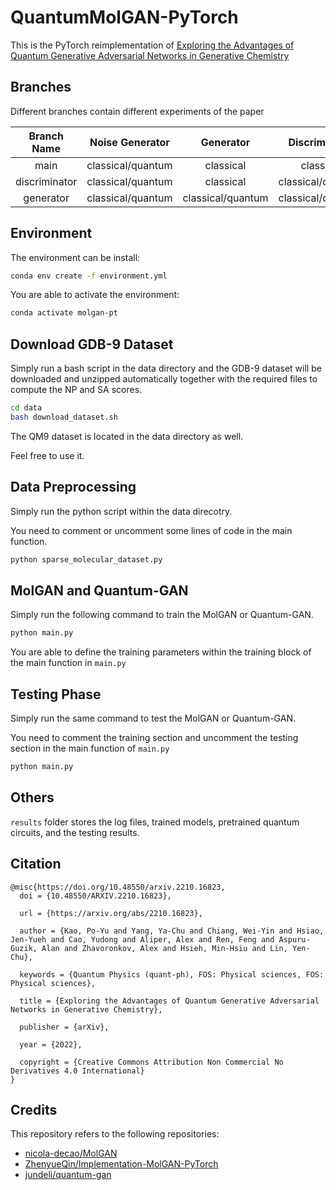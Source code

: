 # QuantumMolGAN-PyTorch

This is the PyTorch reimplementation of [Exploring the Advantages of Quantum Generative Adversarial Networks in Generative Chemistry](https://arxiv.org/abs/2210.16823)

## Branches

Different branches contain different experiments of the paper

| Branch Name | Noise Generator | Generator| Discriminator |
| :-----: | :---: | :---: |  :---: |
| main | classical/quantum   | classical   | classical|
| discriminator | classical/quantum   | classical   | classical/quantum|
| generator | classical/quantum   | classical/quantum   | classical/quantum|

## Environment

The environment can be install:

```bash
conda env create -f environment.yml
```

You are able to activate the environment:

```bash
conda activate molgan-pt
```

## Download GDB-9 Dataset

Simply run a bash script in the data directory and the GDB-9 dataset will be downloaded and unzipped automatically together with the required files to compute the NP and SA scores.

```bash
cd data
bash download_dataset.sh
```

The QM9 dataset is located in the data directory as well.

Feel free to use it.

## Data Preprocessing

Simply run the python script within the data direcotry. 

You need to comment or uncomment some lines of code in the main function.

```python
python sparse_molecular_dataset.py
```

## MolGAN and Quantum-GAN

Simply run the following command to train the MolGAN or Quantum-GAN.

```python
python main.py
```

You are able to define the training parameters within the training block of the main function in `main.py`

## Testing Phase

Simply run the same command to test the MolGAN or Quantum-GAN. 

You need to comment the training section and uncomment the testing section in the main function of `main.py`

```python
python main.py
```

## Others

`results` folder stores the log files, trained models, pretrained quantum circuits, and the testing results.

## Citation

```
@misc{https://doi.org/10.48550/arxiv.2210.16823,
  doi = {10.48550/ARXIV.2210.16823},
  
  url = {https://arxiv.org/abs/2210.16823},
  
  author = {Kao, Po-Yu and Yang, Ya-Chu and Chiang, Wei-Yin and Hsiao, Jen-Yueh and Cao, Yudong and Aliper, Alex and Ren, Feng and Aspuru-Guzik, Alan and Zhavoronkov, Alex and Hsieh, Min-Hsiu and Lin, Yen-Chu},
  
  keywords = {Quantum Physics (quant-ph), FOS: Physical sciences, FOS: Physical sciences},
  
  title = {Exploring the Advantages of Quantum Generative Adversarial Networks in Generative Chemistry},
  
  publisher = {arXiv},
  
  year = {2022},
  
  copyright = {Creative Commons Attribution Non Commercial No Derivatives 4.0 International}
}
```

## Credits
This repository refers to the following repositories:
 - [nicola-decao/MolGAN](https://github.com/nicola-decao/MolGAN)
 - [ZhenyueQin/Implementation-MolGAN-PyTorch](https://github.com/ZhenyueQin/Implementation-MolGAN-PyTorch)
 - [jundeli/quantum-gan](https://github.com/jundeli/quantum-gan)
